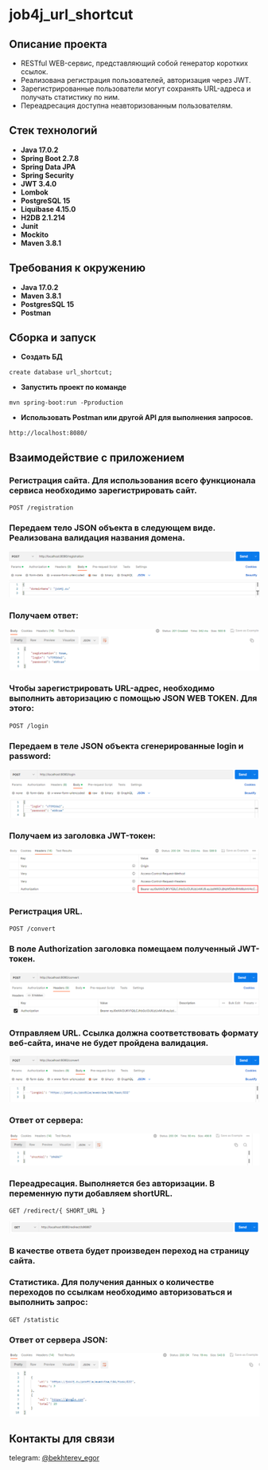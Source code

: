 # job4j_url_shortcut

## Описание проекта

* RESTful WEB-сервис, представляющий собой генератор коротких ссылок.
* Реализована регистрация пользователей, авторизация через JWT.
* Зарегистрированные пользователи могут сохранять URL-адреса и получать статистику по ним.
* Переадресация доступна неавторизованным пользователям. 

## Стек технологий

- **Java 17.0.2**
- **Spring Boot 2.7.8**
- **Spring Data JPA**
- **Spring Security**
- **JWT 3.4.0**
- **Lombok**
- **PostgreSQL 15**
- **Liquibase 4.15.0**
- **H2DB 2.1.214**
- **Junit**
- **Mockito**
- **Maven 3.8.1**

## Требования к окружению

- **Java 17.0.2**
- **Maven 3.8.1**
- **PostgresSQL 15**
- **Postman**

## Сборка и запуск

- **Создать БД**

``` 
create database url_shortcut;
```

- **Запустить проект по команде**

``` 
mvn spring-boot:run -Pproduction
```

- **Использовать Postman или другой API для выполнения запросов.**

``` 
http://localhost:8080/
```

## Взаимодействие с приложением

### Регистрация сайта. Для использования всего функционала сервиса необходимо зарегистрировать сайт.
``` 
POST /registration
```
### Передаем тело JSON объекта в следующем виде. Реализована валидация названия домена.
![](images/1.png)

### Получаем ответ:
![](images/2.png)

### Чтобы зарегистрировать URL-адрес, необходимо выполнить авторизацию с помощью JSON WEB TOKEN. Для этого:
``` 
POST /login
```
### Передаем в теле JSON объекта сгенерированные login и password:
![](images/3.png)

### Получаем из заголовка JWT-токен:
![](images/4.png)

### Регистрация URL.
``` 
POST /convert
```
### В поле Authorization заголовка помещаем полученный JWT-токен.
![](images/5.png)

### Отправляем URL. Ссылка должна соответствовать формату веб-сайта, иначе не будет пройдена валидация.
![](images/6.png)

### Ответ от сервера:
![](images/7.png)

### Переадресация. Выполняется без авторизации. В переменную пути добавляем shortURL.
``` 
GET /redirect/{ SHORT_URL }
```
![](images/8.png)

### В качестве ответа будет произведен переход на страницу сайта.

### Статистика. Для получения данных о количестве переходов по ссылкам необходимо авторизоваться и выполнить запрос:
``` 
GET /statistic
```
### Ответ от сервера JSON:
![](images/9.png)

## Контакты для связи
telegram: <a href="https://t.me/bekhterev_egor" target="blank">@bekhterev_egor</a>
